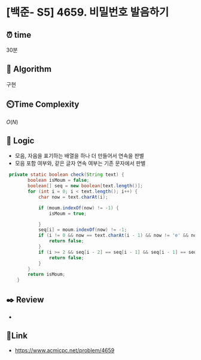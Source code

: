 # [백준- S5] 4659. 비밀번호 발음하기
 
## ⏰  **time**
30분

## :pushpin: **Algorithm**
구현

## ⏲️**Time Complexity**
$O(N)$

## :round_pushpin: **Logic**
- 모음, 자음을 표기하는 배열을 하나 더 만들어서 연속을 판별
- 모음 포함 여부와, 같은 글자 연속 여부는 기존 문자에서 판별
```java
 private static boolean check(String text) {
        boolean isMoum = false;
        boolean[] seq = new boolean[text.length()];
        for (int i = 0; i < text.length(); i++) {
            char now = text.charAt(i);

            if (moum.indexOf(now) != -1) {
                isMoum = true;

            }
            seq[i] = moum.indexOf(now) != -1;
            if (i != 0 && now == text.charAt(i - 1) && now != 'e' && now != 'o') {
                return false;
            }
            if (i >= 2 && seq[i - 2] == seq[i - 1] && seq[i - 1] == seq[i]) {
                return false;
            }
        }
        return isMoum;
    }
```

## :black_nib: **Review**
- 

## 📡**Link**
- https://www.acmicpc.net/problem/4659
